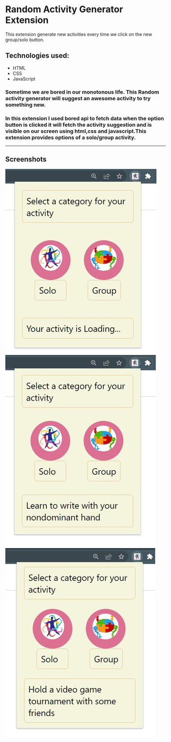 # **Random Activity Generator Extension**

This extension generate new activities every time we click on the new group/solo button.

## Technologies used:

- HTML
- CSS
- JavaScript

### Sometime we are bored in our monotonous life. This Random activity generator will suggest an awesome activity to try something new.

### In this extension I used bored api to fetch data when the option button is clicked it will fetch the activity suggestion and is visible on our screen using html,css and javascript.This extension provides options of a solo/group activity.

---

## Screenshots

![Loading](./images/img0.JPG)
![Solo Activity](./images/img1.JPG)
![Group Activity](./images/img2.JPG)
